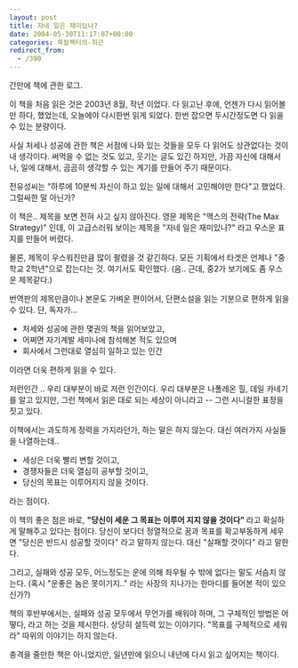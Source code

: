 ```yaml
---
layout: post
title: 자네 일은 재미있나?
date: 2004-05-30T11:17:07+00:00
categories: 북컬렉터의-최근
redirect_from:
  - /390
---
```


간만에 책에 관한 로그.

이 책을 처음 읽은 것은 2003년 8월, 작년 이었다. 다 읽고난 후에, 언젠가 다시 읽어볼만 하다, 했었는데, 오늘에야 다시한번 읽게 되었다. 한번 잡으면 두시간정도면 다 읽을 수 있는 분량이다.

사실 처세나 성공에 관한 책은 서점에 나와 있는 것들을 모두 다 읽어도 상관없다는 것이 내 생각이다. 써먹을 수 없는 것도 있고, 웃기는 글도 있긴 하지만, 가끔 자신에 대해서나, 일에 대해서, 곰곰히 생각할 수 있는 계기를 만들어 주기 때문이다.

전유성씨는 "하루에 10분씩 자신이 하고 있는 일에 대해서 고민해야만 한다"고 했었다. 그럴싸한 말 아닌가?

이 책은.. 제목을 보면 전혀 사고 싶지 않아진다. 영문 제목은 "맥스의 전략(The Max Strategy)" 인데, 이 고급스러워 보이는 제목을 "자네 일은 재미있나?" 라고 우스운 표지를 만들어 버렸다.

물론, 제목이 우스워진만큼 많이 팔렸을 것 같긴하다. 모든 기획에서 타겟은 언제나 "중학교 2학년"으로 잡는다는 것. 여기서도 확인했다. (음.. 근데, 중2가 보기에도 좀 우스운 제목같다.)

번역판의 제목만큼이나 본문도 가벼운 편이어서, 단편소설을 읽는 기분으로 편하게 읽을 수 있다. 단, 독자가...

<ul>

<li>처세와 성공에 관한 몇권의 책을 읽어보았고,</li>

<li>어쩌면 자기계발 세미나에 참석해본 적도 있으며</li>

<li>회사에서 그런대로 열심히 일하고 있는 인간</li>

</ul>

이라면 더욱 편하게 읽을 수 있다.

저런인간 .. 우리 대부분이 바로 저런 인간이다. 우리 대부분은 나폴레온 힐, 데일 카네기를 알고 있지만, 그런 책에서 읽은 대로 되는 세상이 아니라고 -- 그런 시니컬한 표정을 짓고 있다.

이책에서는 과도하게 정력을 가지라던가, 하는 말은 하지 않는다. 대신 여러가지 사실들을 나열하는데..

<ul>

<li>세상은 더욱 빨리 변할 것이고,</li>

<li>경쟁자들은 더욱 열심히 공부할 것이고,</li>

<li>당신의 목표는 이루어지지 않을 것이다.</li>

</ul>

라는 점이다.

이 책의 좋은 점은 바로, <b>"당신이 세운 그 목표는 이루어 지지 않을 것이다" </b>라고 확실하게 말해주고 있다는 점이다. 당신이 보다더 정열적으로 꿈과 목표를 확고부동하게 세우면 "당신은 반드시 성공할 것이다" 라고 말하지 않는다. 대신 "실패할 것이다" 라고 말한다.

그리고, 실패와 성공 모두, 어느정도는 운에 의해 좌우될 수 밖에 없다는 말도 서슴치 않는다. (혹시 "운좋은 놈은 못이기지.." 라는 사장의 지나가는 한마디를 들어본 적이 있으신가?)

책의 후반부에서는, 실패와 성공 모두에서 무언가를 배워야 하며, 그 구체적인 방법은 어떻다, 라고 하는 것을 제시한다. 상당히 설득력 있는 이야기다. "목표를 구체적으로 세워라" 따위의 이야기는 하지 않는다.

충격을 줄만한 책은 아니었지만, 일년만에 읽으니 내년에 다시 읽고 싶어지는 책이다.
<div id=comments>
</div>
